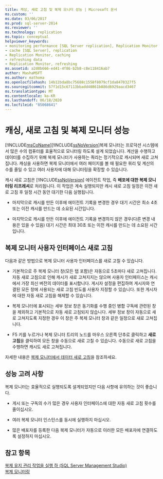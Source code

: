 ```yaml
---
title: 캐싱, 새로 고침 및 복제 모니터 성능 | Microsoft 문서
ms.custom: ''
ms.date: 03/06/2017
ms.prod: sql-server-2014
ms.reviewer: ''
ms.technology: replication
ms.topic: conceptual
helpviewer_keywords:
- monitoring performance [SQL Server replication], Replication Monitor
- cache [SQL Server], replication
- Replication Monitor, caching
- refreshing data
- Replication Monitor, refreshing
ms.assetid: a2d8b666-ed41-4f86-b2b8-c8e118416ab7
author: MashaMSFT
ms.author: mathoma
ms.openlocfilehash: 14b12bda8bc75688c1558f8079cf1da8470327f5
ms.sourcegitcommit: 57f1d15c67113bbadd40861b886d6929aacd3467
ms.translationtype: MT
ms.contentlocale: ko-KR
ms.lasthandoff: 06/18/2020
ms.locfileid: "85068641"
---
```

# <a name="caching-refresh-and-replication-monitor-performance"></a>캐싱, 새로 고침 및 복제 모니터 성능
  [!INCLUDE[msCoName](../../../includes/msconame-md.md)][!INCLUDE[ssNoVersion](../../../includes/ssnoversion-md.md)]복제 모니터는 프로덕션 시스템에서 많은 수의 컴퓨터를 효율적으로 모니터링 하도록 설계 되었습니다. 계산을 수행하고 데이터를 수집하기 위해 복제 모니터가 사용하는 쿼리는 정기적으로 캐시되며 새로 고쳐집니다. 캐싱을 사용하면 복제 모니터에서 여러 페이지를 볼 때 필요한 쿼리 및 계산의 수를 줄일 수 있고 여러 사용자에 대해 모니터링을 확장할 수 있습니다.  
  
 캐시 새로 고침은 [!INCLUDE[ssNoVersion](../../../includes/ssnoversion-md.md)] 에이전트 작업, 즉 **배포에 대한 복제 모니터링 리프레셔**로 처리됩니다. 이 작업은 계속 실행되지만 캐시 새로 고침 일정은 이전 새로 고침 후 일정 시간 동안 대기한 다음 실행됩니다.  
  
-   마지막으로 캐시를 만든 이후에 에이전트 기록을 변경한 경우 대기 시간은 최소 4초 또는 이전 캐시를 만드는 데 소요된 시간입니다.  
  
-   마지막으로 캐시를 만든 이후에 에이전트 기록을 변경하지 않은 경우(다른 변경 내용은 있을 수 있음) 대기 시간은 최대 30초 또는 이전 캐시를 만드는 데 소요된 시간입니다.  
  
## <a name="refreshing-the-replication-monitor-user-interface"></a>복제 모니터 사용자 인터페이스 새로 고침  
 다음과 같은 방법으로 복제 모니터 사용자 인터페이스를 새로 고칠 수 있습니다.  
  
-   기본적으로 주 복제 모니터 창(모든 탭 포함)은 자동으로 5초마다 새로 고쳐집니다. 자동 새로 고침으로 인해 캐시가 새로 고쳐지지는 않으며 사용자 인터페이스는 캐시에서 가장 최신 버전의 데이터를 표시합니다. 게시자 설정을 편집하여 게시자와 연결된 모든 창에 사용되는 새로 고침 빈도를 사용자 지정할 수 있습니다. 또한 게시자에 대한 자동 새로 고침을 해제할 수 있습니다.  
  
-   복제 모니터에 표시되는 세부 정보 창은 동기화를 수행 중인 병합 구독에 관련된 창을 제외하고 기본적으로 자동 새로 고침되지 않습니다. 세부 정보 창이 자동으로 새로 고쳐지도록 지정한 경우 이 창은 주 복제 모니터 창과 같은 일정으로 새로 고쳐집니다.  
  
-   F5 키를 누르거나 복제 모니터 트리의 노드를 마우스 오른쪽 단추로 클릭하고 **새로 고침**을 클릭하여 모든 창을 수동으로 새로 고칠 수 있습니다. 수동으로 새로 고침을 수행하면 캐시도 새로 고쳐집니다.  
  
 자세한 내용은 [복제 모니터에서 데이터 새로 고침](refresh-data-in-replication-monitor.md)을 참조하세요.  
  
## <a name="performance-considerations"></a>성능 고려 사항  
 복제 모니터는 효율적으로 실행되도록 설계되었지만 다음 사항에 유의하는 것이 좋습니다.  
  
-   게시 또는 구독의 수가 많은 경우 사용자 인터페이스에 대한 자동 새로 고침 횟수를 줄이십시오.  
  
-   여러 복제 모니터 인스턴스를 동시에 실행하지 마십시오.  
  
-   많은 배포자를 등록한 다음 복제 모니터가 자동으로 이러한 모든 배포자에 연결하도록 설정하지 마십시오.  
  
## <a name="see-also"></a>참고 항목  
 [복제 유지 관리 작업을 실행 하 &#40;SQL Server Management Studio&#41;](../../../ssms/sql-server-management-studio-ssms.md)   
 [복제 모니터링](../monitoring-replication.md)  
  
  

